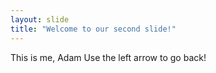 ```yaml
---
layout: slide
title: "Welcome to our second slide!"
---
```

This is me, Adam
Use the left arrow to go back!
